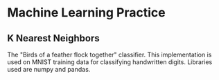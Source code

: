 # Machine Learning Practice

## K Nearest Neighbors
  The "Birds of a feather flock together" classifier. This implementation is used on MNIST training data for classifying handwritten digits. Libraries used are numpy and pandas.
